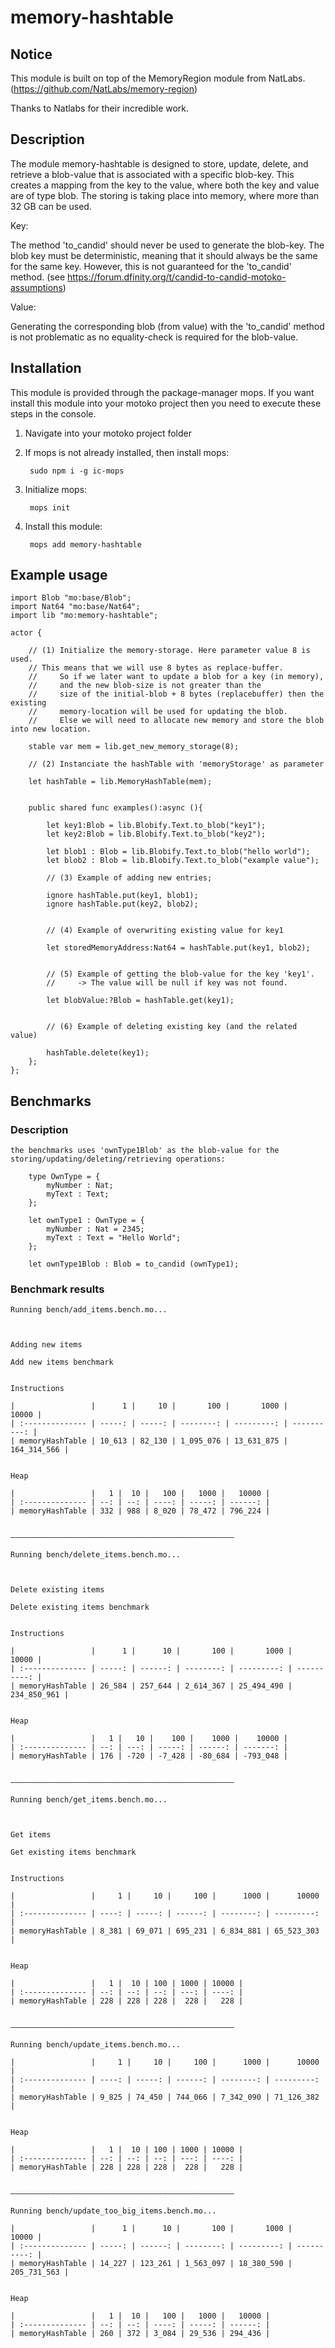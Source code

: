 # memory-hashtable

## Notice

This module is built on top of the MemoryRegion module from NatLabs. (https://github.com/NatLabs/memory-region)

Thanks to Natlabs for their incredible work.

## Description
The module memory-hashtable is designed to store, update, delete, and retrieve a blob-value that is associated with a specific blob-key. This creates a mapping from the key to the value, where both the key and value are of type blob. The storing is taking place into memory, where more than 32 GB can be used.

Key:

The method 'to_candid' should never be used to generate the blob-key. The blob key must be deterministic, meaning that it should always be the same for the same key. However, this is not guaranteed for the 'to_candid' method.
(see https://forum.dfinity.org/t/candid-to-candid-motoko-assumptions)


Value:

Generating the corresponding blob (from value) with the 'to_candid' method is not problematic as no equality-check is required
for the blob-value.

## Installation

This module is provided through the package-manager mops. If you want install this module into your motoko project then you need to execute these steps in the console.

1) Navigate into your motoko project folder

2) If mops is not already installed, then install mops:

        sudo npm i -g ic-mops

3) Initialize mops:

        mops init

3) Install this module:

	    mops add memory-hashtable


## Example usage


    import Blob "mo:base/Blob";
    import Nat64 "mo:base/Nat64";
    import lib "mo:memory-hashtable";

    actor {

        // (1) Initialize the memory-storage. Here parameter value 8 is used. 
        // This means that we will use 8 bytes as replace-buffer.
        //     So if we later want to update a blob for a key (in memory), 
        //     and the new blob-size is not greater than the
        //     size of the initial-blob + 8 bytes (replacebuffer) then the existing 
        //     memory-location will be used for updating the blob.
        //     Else we will need to allocate new memory and store the blob into new location.

        stable var mem = lib.get_new_memory_storage(8);
        
        // (2) Instanciate the hashTable with 'memoryStorage' as parameter
        
        let hashTable = lib.MemoryHashTable(mem);
        

        public shared func examples():async (){

            let key1:Blob = lib.Blobify.Text.to_blob("key1");
            let key2:Blob = lib.Blobify.Text.to_blob("key2");

            let blob1 : Blob = lib.Blobify.Text.to_blob("hello world");
            let blob2 : Blob = lib.Blobify.Text.to_blob("example value");
            
            // (3) Example of adding new entries;
            
            ignore hashTable.put(key1, blob1);
            ignore hashTable.put(key2, blob2);


            // (4) Example of overwriting existing value for key1
            
            let storedMemoryAddress:Nat64 = hashTable.put(key1, blob2);


            // (5) Example of getting the blob-value for the key 'key1'.
            //     -> The value will be null if key was not found.
            
            let blobValue:?Blob = hashTable.get(key1);


            // (6) Example of deleting existing key (and the related value)
            
            hashTable.delete(key1);
        };
    };


## Benchmarks

### Description

    the benchmarks uses 'ownType1Blob' as the blob-value for the storing/updating/deleting/retrieving operations:
        
        type OwnType = {
            myNumber : Nat;
            myText : Text;
        };

        let ownType1 : OwnType = {
            myNumber : Nat = 2345;
            myText : Text = "Hello World";
        };

        let ownType1Blob : Blob = to_candid (ownType1);



### Benchmark results

    Running bench/add_items.bench.mo...



    Adding new items

    Add new items benchmark


    Instructions

    |                 |      1 |     10 |       100 |       1000 |       10000 |
    | :-------------- | -----: | -----: | --------: | ---------: | ----------: |
    | memoryHashTable | 10_613 | 82_130 | 1_095_076 | 13_631_875 | 164_314_566 |


    Heap

    |                 |   1 |  10 |   100 |   1000 |   10000 |
    | :-------------- | --: | --: | ----: | -----: | ------: |
    | memoryHashTable | 332 | 988 | 8_020 | 78_472 | 796_224 |


    ——————————————————————————————————————————————————

    Running bench/delete_items.bench.mo...



    Delete existing items

    Delete existing items benchmark


    Instructions

    |                 |      1 |      10 |       100 |       1000 |       10000 |
    | :-------------- | -----: | ------: | --------: | ---------: | ----------: |
    | memoryHashTable | 26_584 | 257_644 | 2_614_367 | 25_494_490 | 234_850_961 |


    Heap

    |                 |   1 |   10 |    100 |    1000 |    10000 |
    | :-------------- | --: | ---: | -----: | ------: | -------: |
    | memoryHashTable | 176 | -720 | -7_428 | -80_684 | -793_048 |


    ——————————————————————————————————————————————————

    Running bench/get_items.bench.mo...



    Get items

    Get existing items benchmark


    Instructions

    |                 |     1 |     10 |     100 |      1000 |      10000 |
    | :-------------- | ----: | -----: | ------: | --------: | ---------: |
    | memoryHashTable | 8_381 | 69_071 | 695_231 | 6_834_881 | 65_523_303 |


    Heap

    |                 |   1 |  10 | 100 | 1000 | 10000 |
    | :-------------- | --: | --: | --: | ---: | ----: |
    | memoryHashTable | 228 | 228 | 228 |  228 |   228 |


    ——————————————————————————————————————————————————

    Running bench/update_items.bench.mo...

    |                 |     1 |     10 |     100 |      1000 |      10000 |
    | :-------------- | ----: | -----: | ------: | --------: | ---------: |
    | memoryHashTable | 9_825 | 74_450 | 744_066 | 7_342_090 | 71_126_382 |


    Heap

    |                 |   1 |  10 | 100 | 1000 | 10000 |
    | :-------------- | --: | --: | --: | ---: | ----: |
    | memoryHashTable | 228 | 228 | 228 |  228 |   228 |


    ——————————————————————————————————————————————————

    Running bench/update_too_big_items.bench.mo...

    |                 |      1 |      10 |       100 |       1000 |       10000 |
    | :-------------- | -----: | ------: | --------: | ---------: | ----------: |
    | memoryHashTable | 14_227 | 123_261 | 1_563_097 | 18_380_590 | 205_731_563 |


    Heap

    |                 |   1 |  10 |   100 |   1000 |   10000 |
    | :-------------- | --: | --: | ----: | -----: | ------: |
    | memoryHashTable | 260 | 372 | 3_084 | 29_536 | 294_436 |







